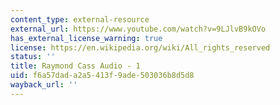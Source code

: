```yaml
---
content_type: external-resource
external_url: https://www.youtube.com/watch?v=9LJlvB9kOVo
has_external_license_warning: true
license: https://en.wikipedia.org/wiki/All_rights_reserved
status: ''
title: Raymond Cass Audio - 1
uid: f6a57dad-a2a5-413f-9ade-503036b8d5d8
wayback_url: ''
---
```

